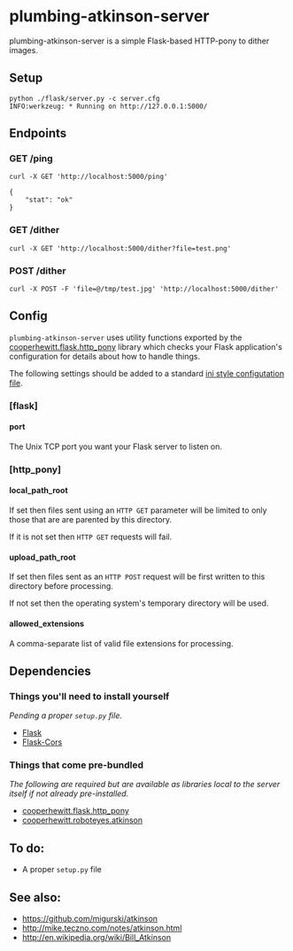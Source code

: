 # plumbing-atkinson-server

plumbing-atkinson-server is a simple Flask-based HTTP-pony to dither images.

## Setup

	python ./flask/server.py -c server.cfg
	INFO:werkzeug: * Running on http://127.0.0.1:5000/

## Endpoints

### GET /ping 

	curl -X GET 'http://localhost:5000/ping'

	{
		"stat": "ok"
	}

### GET /dither

	curl -X GET 'http://localhost:5000/dither?file=test.png'

### POST /dither

	curl -X POST -F 'file=@/tmp/test.jpg' 'http://localhost:5000/dither'

## Config

`plumbing-atkinson-server` uses utility functions exported by the
[cooperhewitt.flask.http_pony](https://github.com/cooperhewitt/py-cooperhewitt-flask/blob/master/cooperhewitt/flask/http_pony.py)
library which checks your Flask application's configuration for details about
how to handle things.

The following settings should be added to a standard [ini style configutation
file](https://en.wikipedia.org/wiki/INI_file).

### [flask]

#### port

The Unix TCP port you want your Flask server to listen on.

### [http_pony]

#### local_path_root

If set then files sent using an `HTTP GET` parameter will be limited to only
those that are are parented by this directory.

If it is not set then `HTTP GET` requests will fail.

#### upload_path_root

If set then files sent as an `HTTP POST` request will be first written to this
directory before processing.

If not set then the operating system's temporary directory will be used.

#### allowed_extensions

A comma-separate list of valid file extensions for processing.

## Dependencies

### Things you'll need to install yourself

_Pending a proper `setup.py` file._

* [Flask](http://flask.pocoo.org/)
* [Flask-Cors](https://pypi.python.org/pypi/Flask-Cors/)

### Things that come pre-bundled

_The following are required but are available as libraries local to the server itself if not already pre-installed._

* [cooperhewitt.flask.http_pony](https://github.com/cooperhewitt/py-cooperhewitt-flask)
* [cooperhewitt.roboteyes.atkinson](https://github.com/cooperhewitt/py-cooperhewitt-roboteyes-atkinson)

## To do:

* A proper `setup.py` file

## See also:

* https://github.com/migurski/atkinson
* http://mike.teczno.com/notes/atkinson.html
* http://en.wikipedia.org/wiki/Bill_Atkinson
